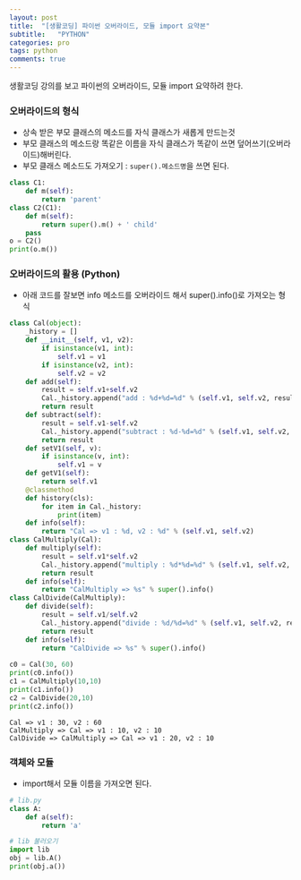 ```yaml
---
layout: post
title:  "[생활코딩] 파이썬 오버라이드, 모듈 import 요약본"
subtitle:   "PYTHON"
categories: pro
tags: python
comments: true
---
```


생활코딩 강의를 보고 파이썬의 오버라이드, 모듈 import 요약하려 한다.


### 오버라이드의 형식
- 상속 받은 부모 클래스의 메소드를 자식 클래스가 새롭게 만드는것
- 부모 클래스의 메소드랑 똑같은 이름을 자식 클래스가 똑같이 쓰면 덮어쓰기(오버라이드)해버린다.
- 부모 클래스 메소드도 가져오기 : ```super().메소드명```을 쓰면 된다.
  
```python
class C1:
    def m(self):
        return 'parent'
class C2(C1):
    def m(self):
        return super().m() + ' child'
    pass
o = C2()
print(o.m())
```
  
  
### 오버라이드의 활용 (Python)
- 아래 코드를 잘보면 info 메소드를 오버라이드 해서 super().info()로 가져오는 형식

```python
class Cal(object):
    _history = []
    def __init__(self, v1, v2):
        if isinstance(v1, int):
            self.v1 = v1
        if isinstance(v2, int):
            self.v2 = v2
    def add(self):
        result = self.v1+self.v2
        Cal._history.append("add : %d+%d=%d" % (self.v1, self.v2, result))
        return result
    def subtract(self):
        result = self.v1-self.v2
        Cal._history.append("subtract : %d-%d=%d" % (self.v1, self.v2, result))
        return result
    def setV1(self, v):
        if isinstance(v, int):
            self.v1 = v
    def getV1(self):
        return self.v1
    @classmethod
    def history(cls):
        for item in Cal._history:
            print(item)
    def info(self):
        return "Cal => v1 : %d, v2 : %d" % (self.v1, self.v2)
class CalMultiply(Cal):
    def multiply(self):
        result = self.v1*self.v2
        Cal._history.append("multiply : %d*%d=%d" % (self.v1, self.v2, result))
        return result
    def info(self):
        return "CalMultiply => %s" % super().info()
class CalDivide(CalMultiply):
    def divide(self):
        result = self.v1/self.v2
        Cal._history.append("divide : %d/%d=%d" % (self.v1, self.v2, result))
        return result
    def info(self):
        return "CalDivide => %s" % super().info()
 
c0 = Cal(30, 60)
print(c0.info())
c1 = CalMultiply(10,10)
print(c1.info())
c2 = CalDivide(20,10)
print(c2.info())
```

```
Cal => v1 : 30, v2 : 60  
CalMultiply => Cal => v1 : 10, v2 : 10  
CalDivide => CalMultiply => Cal => v1 : 20, v2 : 10
```
  
  
### 객체와 모듈
- import해서 모듈 이름을 가져오면 된다.
```python
# lib.py
class A:
    def a(self):
        return 'a'
```
```python
# lib 불러오기
import lib
obj = lib.A()
print(obj.a())
```
